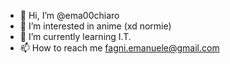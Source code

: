- 👋 Hi, I’m @ema00chiaro
- 👀 I’m interested in anime (xd normie)
- 🌱 I’m currently learning I.T.
- 📫 How to reach me fagni.emanuele@gmail.com

<!---
ema00chiaro/ema00chiaro is a ✨ special ✨ repository because its `README.md` (this file) appears on your GitHub profile.
You can click the Preview link to take a look at your changes.
--->
